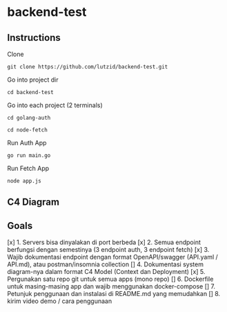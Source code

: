# backend-test

## Instructions
Clone
```
git clone https://github.com/lutzid/backend-test.git
```

Go into project dir
```
cd backend-test
```

Go into each project (2 terminals)
```
cd golang-auth

cd node-fetch
```

Run Auth App

```
go run main.go
```

Run Fetch App

```
node app.js
```
## C4 Diagram

## Goals
[x] 1. Servers bisa dinyalakan di port berbeda
[x] 2. Semua endpoint berfungsi dengan semestinya (3 endpoint auth, 3 endpoint fetch)
[x] 3. Wajib dokumentasi endpoint dengan format OpenAPI/swagger (API.yaml / API.md), atau postman/insomnia collection
[] 4. Dokumentasi system diagram-nya dalam format C4 Model (Context dan Deployment)
[x] 5. Pergunakan satu repo git untuk semua apps (mono repo)
[] 6. Dockerfile untuk masing-masing app dan wajib menggunakan docker-compose
[] 7. Petunjuk penggunaan dan instalasi di README.md yang memudahkan
[] 8. kirim video demo / cara penggunaan